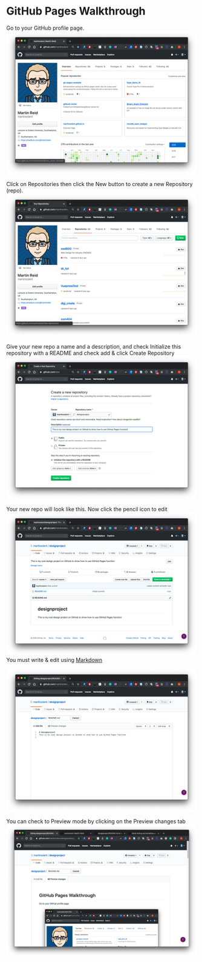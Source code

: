 # GitHub Pages Walkthrough

Go to your GitHub profile page.
![](images/gh_1.png)

Click on Repositories then click the New button to create a new Repository (repo).
![](images/gh_2.png)

Give your new repo a name and a description, and check Initialize this repository with a README and check add  & click Create Repository
![](images/gh_5.png)

Your new repo will look like this. Now click the pencil icon to edit
![](images/gh_6.png)
You must write & edit using [Markdown](https://guides.github.com/pdfs/markdown-cheatsheet-online.pdf)

![](images/gh_7.png)

You can check to Preview mode by clicking on the Preview changes tab
![](images/gh_34.png)

